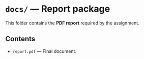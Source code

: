 # `docs/` — Report package

This folder contains the **PDF report** required by the assignment.

## Contents
- `report.pdf` — Final document.